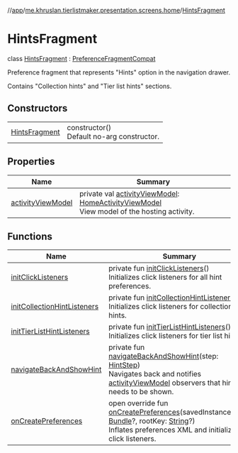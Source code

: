//[app](../../../index.md)/[me.khruslan.tierlistmaker.presentation.screens.home](../index.md)/[HintsFragment](index.md)

# HintsFragment

class [HintsFragment](index.md) : [PreferenceFragmentCompat](https://developer.android.com/reference/kotlin/androidx/preference/PreferenceFragmentCompat.html)

Preference fragment that represents &quot;Hints&quot; option in the navigation drawer.

Contains &quot;Collection hints&quot; and &quot;Tier list hints&quot; sections.

## Constructors

| | |
|---|---|
| [HintsFragment](-hints-fragment.md) | constructor()<br>Default no-arg constructor. |

## Properties

| Name | Summary |
|---|---|
| [activityViewModel](activity-view-model.md) | private val [activityViewModel](activity-view-model.md): [HomeActivityViewModel](../../me.khruslan.tierlistmaker.presentation.viewmodels/-home-activity-view-model/index.md)<br>View model of the hosting activity. |

## Functions

| Name | Summary |
|---|---|
| [initClickListeners](init-click-listeners.md) | private fun [initClickListeners](init-click-listeners.md)()<br>Initializes click listeners for all hint preferences. |
| [initCollectionHintListeners](init-collection-hint-listeners.md) | private fun [initCollectionHintListeners](init-collection-hint-listeners.md)()<br>Initializes click listeners for collection hints. |
| [initTierListHintListeners](init-tier-list-hint-listeners.md) | private fun [initTierListHintListeners](init-tier-list-hint-listeners.md)()<br>Initializes click listeners for tier list hints. |
| [navigateBackAndShowHint](navigate-back-and-show-hint.md) | private fun [navigateBackAndShowHint](navigate-back-and-show-hint.md)(step: [HintStep](../../me.khruslan.tierlistmaker.presentation.utils.hints.core/-hint-step/index.md))<br>Navigates back and notifies [activityViewModel](activity-view-model.md) observers that hint needs to be shown. |
| [onCreatePreferences](on-create-preferences.md) | open override fun [onCreatePreferences](on-create-preferences.md)(savedInstanceState: [Bundle](https://developer.android.com/reference/kotlin/android/os/Bundle.html)?, rootKey: [String](https://kotlinlang.org/api/latest/jvm/stdlib/kotlin/-string/index.html)?)<br>Inflates preferences XML and initializes click listeners. |
